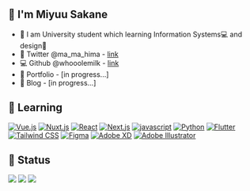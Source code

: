 ## 🐇 I'm Miyuu Sakane
- 🏫 I am University student which learning Information Systems💻 and design🎨
- 💌 Twitter @ma_ma_hima - [link](https://twitter.com/ma_ma_hima)
- 💻 Github @whooolemilk - [link](https://github.com/whooolemilk)
- 📝 Portfolio - [in progress...]
- 📖 Blog - [in progress...]

## 🌱 Learning
[![Vue.js](https://img.shields.io/badge/-Vue.js-ffffff?style=for-the-badge&labelColor=4fc08d&logoColor=ffffff&color=f5f5f5&logo=Vue.js)](https://jp.vuejs.org/)
[![Nuxt.js](https://img.shields.io/badge/-Nuxt.js-ffffff?style=for-the-badge&labelColor=00c58e&logoColor=ffffff&color=f5f5f5&logo=Nuxt.js)](https://ja.nuxtjs.org/)
[![React](https://img.shields.io/badge/-React-ffffff?style=for-the-badge&labelColor=61daf8&logoColor=ffffff&color=f5f5f5&logo=React)](https://ja.reactjs.org/)
[![Next.js](https://img.shields.io/badge/-Next.js-ffffff?style=for-the-badge&labelColor=000000&logoColor=ffffff&color=f5f5f5&logo=Next.js)](https://nextjs.org/)
[![javascript](https://img.shields.io/badge/-javascript-ffffff?style=for-the-badge&labelColor=F7DF1E&logoColor=ffffff&color=f5f5f5&logo=javascript)](https://developer.mozilla.org/en-US/docs/Web/javascript)
[![Python](https://img.shields.io/badge/-Python-ffffff?style=for-the-badge&labelColor=3776AB&logoColor=ffffff&color=f5f5f5&logo=python)](https://www.python.org/)
[![Flutter](https://img.shields.io/badge/-flutter-ffffff?style=for-the-badge&labelColor=02569B&logoColor=ffffff&color=f5f5f5&logo=flutter)](https://flutter.dev/)
[![Tailwind CSS](https://img.shields.io/badge/-tailwind_css-ffffff?style=for-the-badge&labelColor=38B2AC&logoColor=ffffff&color=f5f5f5&logo=tailwind-css)](https://tailwindcss.com/)
[![Figma](https://img.shields.io/badge/-Figma-ffffff?style=for-the-badge&labelColor=f24e1e&logoColor=ffffff&color=f5f5f5&logo=Figma)](https://www.figma.com/)
[![Adobe XD](https://img.shields.io/badge/-Adobe%20XD-ffffff?style=for-the-badge&labelColor=ff61f6&logoColor=ffffff&color=f5f5f5&logo=Adobe-XD)](https://www.adobe.com/jp/products/xd.html)
[![Adobe Illustrator](https://img.shields.io/badge/-Adobe%20Illustrator-ffffff?style=for-the-badge&labelColor=ff9A00&logoColor=ffffff&color=f5f5f5&logo=Adobe-Illustrator)](https://www.adobe.com/jp/products/illustrator.html)


## 🌟 Status
[![](https://raw.githubusercontent.com/whooolemilk/whooolemilk/main/profile-summary-card-output/nord_bright/0-profile-details.svg)](https://github.com/vn7n24fzkq/github-profile-summary-cards)
[![](https://raw.githubusercontent.com/whooolemilk/whooolemilk/main/profile-summary-card-output/nord_bright/1-repos-per-language.svg)](https://github.com/vn7n24fzkq/github-profile-summary-cards)
[![](https://raw.githubusercontent.com/whooolemilk/whooolemilk/main/profile-summary-card-output/nord_bright/2-most-commit-language.svg)](https://github.com/vn7n24fzkq/github-profile-summary-cards)
<!--
**whooolemilk/whooolemilk** is a ✨ _special_ ✨ repository because its `README.md` (this file) appears on your GitHub profile.

Here are some ideas to get you started:

- 🔭 I’m currently working on ...
- 🌱 I’m currently learning ...
- 👯 I’m looking to collaborate on ...
- 🤔 I’m looking for help with ...
- 💬 Ask me about ...
- 📫 How to reach me: ...
- 😄 Pronouns: ...
- ⚡ Fun fact: ...
-->
